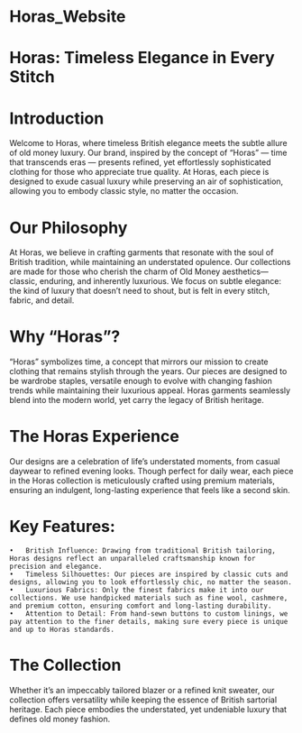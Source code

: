 # Horas_Website

# Horas: Timeless Elegance in Every Stitch

# Introduction

Welcome to Horas, where timeless British elegance meets the subtle allure of old money luxury. Our brand, inspired by the concept of “Horas” — time that transcends eras — presents refined, yet effortlessly sophisticated clothing for those who appreciate true quality. At Horas, each piece is designed to exude casual luxury while preserving an air of sophistication, allowing you to embody classic style, no matter the occasion.

# Our Philosophy

At Horas, we believe in crafting garments that resonate with the soul of British tradition, while maintaining an understated opulence. Our collections are made for those who cherish the charm of Old Money aesthetics—classic, enduring, and inherently luxurious. We focus on subtle elegance: the kind of luxury that doesn’t need to shout, but is felt in every stitch, fabric, and detail.

# Why “Horas”?

“Horas” symbolizes time, a concept that mirrors our mission to create clothing that remains stylish through the years. Our pieces are designed to be wardrobe staples, versatile enough to evolve with changing fashion trends while maintaining their luxurious appeal. Horas garments seamlessly blend into the modern world, yet carry the legacy of British heritage.

# The Horas Experience

Our designs are a celebration of life’s understated moments, from casual daywear to refined evening looks. Though perfect for daily wear, each piece in the Horas collection is meticulously crafted using premium materials, ensuring an indulgent, long-lasting experience that feels like a second skin.

# Key Features:

	•	British Influence: Drawing from traditional British tailoring, Horas designs reflect an unparalleled craftsmanship known for precision and elegance.
	•	Timeless Silhouettes: Our pieces are inspired by classic cuts and designs, allowing you to look effortlessly chic, no matter the season.
	•	Luxurious Fabrics: Only the finest fabrics make it into our collections. We use handpicked materials such as fine wool, cashmere, and premium cotton, ensuring comfort and long-lasting durability.
	•	Attention to Detail: From hand-sewn buttons to custom linings, we pay attention to the finer details, making sure every piece is unique and up to Horas standards.

# The Collection

Whether it’s an impeccably tailored blazer or a refined knit sweater, our collection offers versatility while keeping the essence of British sartorial heritage. Each piece embodies the understated, yet undeniable luxury that defines old money fashion.
